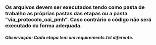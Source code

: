 ### Os arquivos devem ser executados tendo como pasta de trabalho as próprias pastas das etapas ou a pasta "via_protocolo_oai_pmh". Caso contrário o código não será executado da forma adequada.

##### Observação: Cada etapa tem um requirements.txt diferente.

